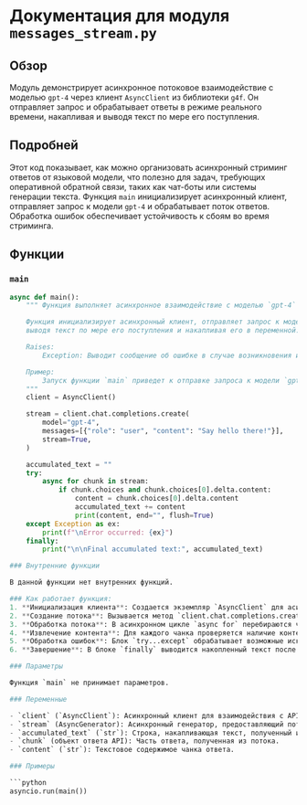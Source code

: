 # Документация для модуля `messages_stream.py`

## Обзор

Модуль демонстрирует асинхронное потоковое взаимодействие с моделью `gpt-4` через клиент `AsyncClient` из библиотеки `g4f`. Он отправляет запрос и обрабатывает ответы в режиме реального времени, накапливая и выводя текст по мере его поступления.

## Подробней

Этот код показывает, как можно организовать асинхронный стриминг ответов от языковой модели, что полезно для задач, требующих оперативной обратной связи, таких как чат-боты или системы генерации текста.  Функция `main` инициализирует асинхронный клиент, отправляет запрос к модели `gpt-4` и обрабатывает поток ответов. Обработка ошибок обеспечивает устойчивость к сбоям во время стриминга.

## Функции

### `main`

```python
async def main():
    """ Функция выполняет асинхронное взаимодействие с моделью `gpt-4` для потоковой генерации текста.

    Функция инициализирует асинхронный клиент, отправляет запрос к модели `gpt-4` и обрабатывает поток ответов,
    выводя текст по мере его поступления и накапливая его в переменной.

    Raises:
        Exception: Выводит сообщение об ошибке в случае возникновения исключения во время стриминга.

    Пример:
        Запуск функции `main` приведет к отправке запроса к модели `gpt-4` и потоковому выводу сгенерированного текста.
    """
    client = AsyncClient()

    stream = client.chat.completions.create(
        model="gpt-4",
        messages=[{"role": "user", "content": "Say hello there!"}],
        stream=True,
    )

    accumulated_text = ""
    try:
        async for chunk in stream:
            if chunk.choices and chunk.choices[0].delta.content:
                content = chunk.choices[0].delta.content
                accumulated_text += content
                print(content, end="", flush=True)
    except Exception as ex:
        print(f"\nError occurred: {ex}")
    finally:
        print("\n\nFinal accumulated text:", accumulated_text)

### Внутренние функции

В данной функции нет внутренних функций.

### Как работает функция:
1. **Инициализация клиента**: Создается экземпляр `AsyncClient` для асинхронного взаимодействия с API.
2. **Создание потока**: Вызывается метод `client.chat.completions.create` с указанием модели `gpt-4`, сообщения для отправки и параметром `stream=True` для получения ответов в потоковом режиме.
3. **Обработка потока**: В асинхронном цикле `async for` перебираются чанки (части) ответа, поступающие из потока.
4. **Извлечение контента**: Для каждого чанка проверяется наличие контента в `chunk.choices[0].delta.content`. Если контент присутствует, он добавляется к переменной `accumulated_text` и выводится на экран.
5. **Обработка ошибок**: Блок `try...except` обрабатывает возможные исключения, возникающие во время стриминга, и выводит сообщение об ошибке.
6. **Завершение**: В блоке `finally` выводится накопленный текст после завершения стриминга, независимо от того, возникла ошибка или нет.

### Параметры

Функция `main` не принимает параметров.

### Переменные

- `client` (`AsyncClient`): Асинхронный клиент для взаимодействия с API.
- `stream` (AsyncGenerator): Асинхронный генератор, предоставляющий поток ответов от модели.
- `accumulated_text` (`str`): Строка, накапливающая текст, полученный из потока ответов.
- `chunk` (объект ответа API): Часть ответа, полученная из потока.
- `content` (`str`): Текстовое содержимое чанка ответа.

### Примеры

```python
asyncio.run(main())